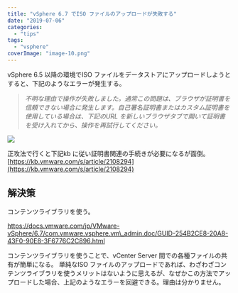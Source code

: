 ```yaml
---
title: "vSphere 6.7 でISO ファイルのアップロードが失敗する"
date: "2019-07-06"
categories: 
  - "tips"
tags: 
  - "vsphere"
coverImage: "image-10.png"
---
```


vSphere 6.5 以降の環境でISO ファイルをデータストアにアップロードしようとすると、下記のようなエラーが発生する。

> _不明な理由で操作が失敗しました。通常この問題は、ブラウザが証明書を信頼できない場合に発生します。自己署名証明書またはカスタム証明書を使用している場合は、下記のURL を新しいブラウザタブで開いて証明書を受け入れてから、操作を再試行してください。_

[![](images/certerror.png)](images/certerror.png)

正攻法で行くと下記kb に従い証明書関連の手続きが必要になるが面倒。[https://kb.vmware.com/s/article/2108294](https://kb.vmware.com/s/article/2108294)

## 解決策

コンテンツライブラリを使う。

https://docs.vmware.com/jp/VMware-vSphere/6.7/com.vmware.vsphere.vm\_admin.doc/GUID-254B2CE8-20A8-43F0-90E8-3F6776C2C896.html

コンテンツライブラリを使うことで、vCenter Server 間での各種ファイルの共有が簡単になる。 単純なISO ファイルのアップロードであれば、わざわざコンテンツライブラリを使うメリットはないように思えるが、なぜかこの方法でアップロードした場合、上記のようなエラーを回避できる。理由は分かりません。
